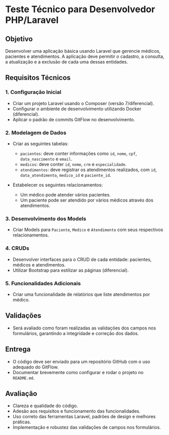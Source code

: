 # Teste Técnico para Desenvolvedor PHP/Laravel

## Objetivo
Desenvolver uma aplicação básica usando Laravel que gerencie médicos, pacientes e atendimentos. A aplicação deve permitir o cadastro, a consulta, a atualização e a exclusão de cada uma dessas entidades.

## Requisitos Técnicos

### 1. Configuração Inicial
- Criar um projeto Laravel usando o Composer (versão 7/diferencial).
- Configurar o ambiente de desenvolvimento utilizando Docker (diferencial).
- Aplicar o padrão de commits GitFlow no desenvolvimento.

### 2. Modelagem de Dados
- Criar as seguintes tabelas:
  - `pacientes`: deve conter informações como `id`, `nome`, `cpf`, `data_nascimento` e `email`.
  - `medicos`: deve conter `id`, `nome`, `crm` e `especialidade`.
  - `atendimentos`: deve registrar os atendimentos realizados, com `id`, `data_atendimento`, `medico_id` e `paciente_id`.

- Estabelecer os seguintes relacionamentos:
  - Um médico pode atender vários pacientes.
  - Um paciente pode ser atendido por vários médicos através dos atendimentos.

### 3. Desenvolvimento dos Models
- Criar Models para `Paciente`, `Medico` e `Atendimento` com seus respectivos relacionamentos.

### 4. CRUDs
- Desenvolver interfaces para o CRUD de cada entidade: pacientes, médicos e atendimentos.
- Utilizar Bootstrap para estilizar as páginas (diferencial).

### 5. Funcionalidades Adicionais
- Criar uma funcionalidade de relatórios que liste atendimentos por médico.

## Validações
- Será avaliado como foram realizadas as validações dos campos nos formulários, garantindo a integridade e correção dos dados.

## Entrega
- O código deve ser enviado para um repositório GitHub com o uso adequado do GitFlow.
- Documentar brevemente como configurar e rodar o projeto no `README.md`.

## Avaliação
- Clareza e qualidade do código.
- Adesão aos requisitos e funcionamento das funcionalidades.
- Uso correto das ferramentas Laravel, padrões de design e melhores práticas.
- Implementação e robustez das validações de campos nos formulários.
